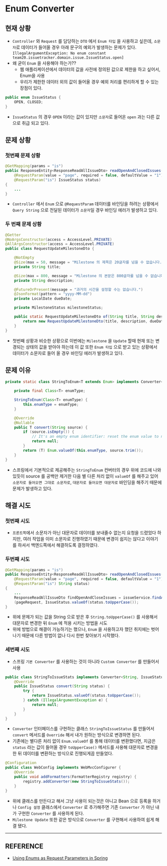 # Enum Converter

## 현재 상황
- `Controller` 와 `Request` 를 담당하는 `DTO` 에서 `Enum 타입` 을 사용하고 싶은데, `소문자`로 데이터가 들어올 경우 아래 문구의 예외가 발생하는 문제가 있다.
`IllegalArgumentException: No enum constant team20.issuetracker.domain.issue.IssueStatus.open]`
- 왜 굳이 `Enum` 을 사용해야 하는가??
    - 웹 애플리케이션에서 데이터의 값을 사전에 정의된 값으로 제한을 하고 싶어서, Enum을 사용
    - 우리가 제한한 데이터 외의 값이 들어올 경우 예외 처리를 편리하게 할 수 있는 장점이 있다.

```java
public enum IssueStatus {
    OPEN, CLOSED;
}
```
- `IssueStatus` 의 경우 `OPEN` 이라는 값이 있지만 `소문자`로 들어온 `open` 과는 다른 값으로 취급 되고 있다.

## 문제 상황

### 첫번째 문제 상황
```java
@GetMapping(params = "is")
public ResponseEntity<ResponseReadAllIssueDto> readOpenAndClosedIssues(
    @RequestParam(value = "page", required = false, defaultValue = "1") String page,
    @RequestParam("is") IssueStatus status) 
{
    ...
}
```
- `Controller` 에서 `Enum` 으로 `@RequestParam` 데이터를 바인딩을 하려는 상황에서 `Query String` 으로 전달된 데이터가 `소문자`일 경우 바인딩 에러가 발생하고 있다.

### 두 번째 문제 상황
```java
@Getter
@NoArgsConstructor(access = AccessLevel.PRIVATE)
@AllArgsConstructor(access = AccessLevel.PRIVATE)
public class RequestUpdateMilestoneDto {

    @NotEmpty
    @Size(max = 50, message = "Milestone 의 제목은 20글자를 넘을 수 없습니다.")
    private String title;

    @Size(max = 800, message = "Milestone 의 본문은 800글자를 넘을 수 없습니다.")
    private String description;

    @FutureOrPresent(message = "과거의 시간을 설정할 수는 없습니다.")
    @JsonFormat(pattern = "yyyy-MM-dd")
    private LocalDate dueDate;

    private MilestoneStatus milestoneStatus;

    public static RequestUpdateMilestoneDto of(String title, String description, LocalDate dueDate, MilestoneStatus milestoneStatus) {
        return new RequestUpdateMilestoneDto(title, description, dueDate, milestoneStatus);
    }
}
```
- 첫번째 상황과 비슷한 상황으로 이번에는 `Milestone` 을 `Update` 할때 현재 또는 변경되는 상태의 값을 받아야 하는데 이 값 또한 `Enum 타입` 으로 받고 있는 상황에서 데이터가 소문자로 들어 올 경우 바인딩 에러가 발생하고 있다.

## 문제 이유
```java
private static class StringToEnum<T extends Enum> implements Converter<String, T> {

	private final Class<T> enumType;

	StringToEnum(Class<T> enumType) {
		this.enumType = enumType;
	}

	@Override
	@Nullable
	public T convert(String source) {
		if (source.isEmpty()) {
			// It's an empty enum identifier: reset the enum value to null.
			return null;
		}
		return (T) Enum.valueOf(this.enumType, source.trim());
	}
}
```
- 스프링에서 기본적으로 제공해주는 `StringToEnum` 컨버터의 경우 위에 코드에 나와 있듯이 source 를 공백만 제거한 다음 별 다른 처리 없이 `valueOf` 를 해주고 있어 `소문자로 들어오면 그대로 소문자로`, `대문자로 들어오면 대문자로` 바인딩을 해주기 때문에 문제가 발생하고 있다.

## 해결 시도

### 첫번째 시도
- `프론트쪽`에서 소문자가 아닌 대문자로 데이터를 보내줄수 없는지 요청을 드렸었다 하지만, 여러 작업을 이미 소문자로 진행하였기 때문에 변경이 쉽지는 않다고 이야기를 하셔서 백엔드쪽에서 해결하도록 결정하였다.

### 두번째 시도
```java
@GetMapping(params = "is")
public ResponseEntity<ResponseReadAllIssueDto> readOpenAndClosedIssues(
    @RequestParam(value = "page", required = false, defaultValue = "1") String page,
    @RequestParam("is") String status) 
{
    ...
    ResponseReadAllIssueDto findOpenAndCloseIssues = issueService.findAllOpenAndCloseIssues
    (pageRequest, IssueStatus.valueOf(status.toUpperCase());
}
```
- 위에 문제가 되는 값을 String 으로 받은 후 `String.toUpperCase()` 를 사용해서 대문자로 변경한 뒤 `Enum` 에 적용 시키는 방법을 시도
- 위에 방법으로 해결이 가능하기는 했으나, `Enum` 을 사용하고자 했던 취지에는 벗어나기 때문에 다른 방법이 없나 다시 한번 찾아보기 시작했다.

### 세번째 시도
- 스프링 `기본 Converter` 를 사용하는 것이 아니라 `Custom Converter` 를 만들어서 사용

```java
public class StringToIssueStats implements Converter<String, IssueStatus> {
    @Override
    public IssueStatus convert(String status) {
        try {
            return IssueStatus.valueOf(status.toUpperCase());
        } catch (IllegalArgumentException e) {
            return null;
        }
    }
}
```
- `Converter` 인터페이스를 구현하는 클래스 `StringToIssueStatus` 를 만들어서 `convert` 메서드를 `Override` 해서 내가 원하는 방식으로 변경하면 된다.
- 기존에는 별다른 처리 없이 `Enum.valueOf` 를 통해 데이터를 변환했다면, 지금은 `status` 라는 값이 들어올 경우 `toUpperCase()` 메서드를 사용해 대문자로 변경을 한 뒤 데이터를 변환하는 방식으로 진행되게끔 만들었다.

```java
@Configuration
public class WebConfig implements WebMvcConfigurer {
    @Override
    public void addFormatters(FormatterRegistry registry) {
        registry.addConverter(new StringToIssueStats());
    }
}
```
- 위에 클래스를 만든다고 해서 그냥 사용이 되는것은 아니고 Bean 으로 등록을 하거나 `Config 설정` 클래스에서 `Converter` 로 추가해주면 기존 `Converter` 가 아닌 내가 구현한 `Converter` 를 사용하게 된다.
- `Milestone Update` 또한 같은 방식으로 `Converter` 를 구현해서 사용하여 쉽게 해결 됐다.

---
## REFERENCE
- [Using Enums as Request Parameters in Spring](https://www.baeldung.com/spring-enum-request-param)